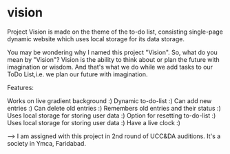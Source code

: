 # vision

Project Vision is made on the theme of the to-do list, consisting single-page dynamic website which uses local storage for its data storage.

You may be wondering why I named this project "Vision". So, what do you mean by "Vision"? Vision is the ability to think about or plan the future with imagination or wisdom.
And that's what we do while we add tasks to our ToDo List,i.e. we plan our future with imagination.

Features:

Works on live gradient background :) Dynamic to-do-list :) Can add new entries :) Can delete old entries :) Remembers old entries and their status :) Uses local storage for storing user data :) Option for resetting to-do-list :) Uses local storage for storing user data :) Have a live clock :) 

--> I am assigned with this project in 2nd round of UCC&DA auditions. It's a society in Ymca, Faridabad.
